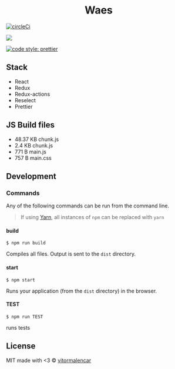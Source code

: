 <h1 align="center">
Waes
<br>
</h1>

<a href="https://circleci.com/gh/vitormalencar/waes/">
  <img src="https://circleci.com/gh/vitormalencar/waes/tree/master.svg?style=svg" alt="circleCi">
</a>

<a href="https://codeclimate.com/github/vitormalencar/waes/maintainability"><img src="https://api.codeclimate.com/v1/badges/883483ee308ed590ec90/maintainability" /></a>

<a href="https://github.com/prettier/prettier">
  <img src="https://img.shields.io/badge/code_style-prettier-ff69b4.svg?style=flat-square" alt="code style: prettier" />
</a>

## Stack

- React
- Redux
- Redux-actions
- Reselect
- Prettier

## JS Build files

- 48.37 KB chunk.js
- 2.4 KB chunk.js
- 771 B main.js
- 757 B main.css

## Development

### Commands

Any of the following commands can be run from the command line.

> If using [Yarn](https://yarnpkg.com/), all instances of `npm` can be replaced with `yarn`

#### build

```
$ npm run build
```

Compiles all files. Output is sent to the `dist` directory.

#### start

```
$ npm start
```

Runs your application (from the `dist` directory) in the browser.

#### TEST

```
$ npm run TEST
```

runs tests

## License

MIT made with <3 © [vitormalencar](https://github.com/vitormalencar)
